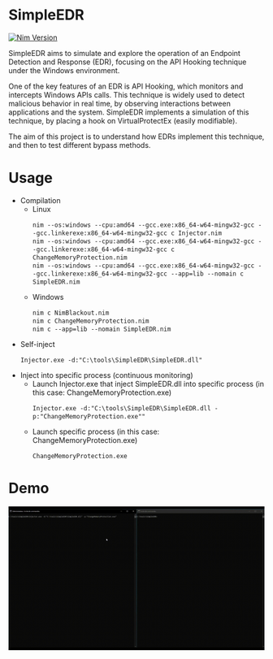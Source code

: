 # SimpleEDR

[![Nim Version](https://img.shields.io/badge/nim-2.0.0-orange.svg)](https://nim-lang.org/)

SimpleEDR aims to simulate and explore the operation of an Endpoint Detection and Response (EDR), focusing on the API Hooking technique under the Windows environment.

One of the key features of an EDR is API Hooking, which monitors and intercepts Windows APIs calls. This technique is widely used to detect malicious behavior in real time, by observing interactions between applications and the system. SimpleEDR implements a simulation of this technique, by placing a hook on VirtualProtectEx (easily modifiable).

The aim of this project is to understand how EDRs implement this technique, and then to test different bypass methods.


# Usage
- Compilation
  - Linux
    ```
    nim --os:windows --cpu:amd64 --gcc.exe:x86_64-w64-mingw32-gcc --gcc.linkerexe:x86_64-w64-mingw32-gcc c Injector.nim
    nim --os:windows --cpu:amd64 --gcc.exe:x86_64-w64-mingw32-gcc --gcc.linkerexe:x86_64-w64-mingw32-gcc c ChangeMemoryProtection.nim
    nim --os:windows --cpu:amd64 --gcc.exe:x86_64-w64-mingw32-gcc --gcc.linkerexe:x86_64-w64-mingw32-gcc --app=lib --nomain c SimpleEDR.nim
    ```
  - Windows
    ```
    nim c NimBlackout.nim
    nim c ChangeMemoryProtection.nim
    nim c --app=lib --nomain SimpleEDR.nim
    ```
- Self-inject
  ```
  Injector.exe -d:"C:\tools\SimpleEDR\SimpleEDR.dll"
  ```
- Inject into specific process (continuous monitoring)
    - Launch Injector.exe that inject SimpleEDR.dll into specific process (in this case: ChangeMemoryProtection.exe)
      ```
      Injector.exe -d:"C:\tools\SimpleEDR\SimpleEDR.dll -p:"ChangeMemoryProtection.exe""
      ```
    - Launch specific process (in this case: ChangeMemoryProtection.exe)
      ```
      ChangeMemoryProtection.exe
      ```


# Demo
![](https://github.com/Helixo32/SimpleEDR/blob/main/DemoSimpleEDR.gif)
